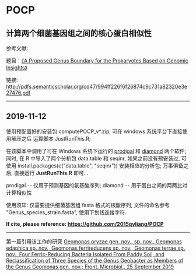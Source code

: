 # POCP
## 计算两个细菌基因组之间的核心蛋白相似性
参考文献:

题目：[《A Proposed Genus Boundary for the Prokaryotes Based on Genomic Insights》](https://jb.asm.org/content/196/12/2210) 

链接: http://pdfs.semanticscholar.org/cd47/994ff226f6f26874c9c731a82320e3e27476.pdf

---

## 2019-11-12

使用预配置好的安装包 computePOCP_v*.zip, 可在 windows 系统平台下直接使用解压之后 运算脚本 JustRunThis.R; 

在该脚本中调用了可在 Windows 系统下运行的 [prodigal](https://github.com/hyattpd/Prodigal/releases) 和 [diamond](https://github.com/bbuchfink/diamond/releases) 两个软件; 同时, 在 R 中导入了两个分析包 data.table 和 seqinr, 如果之前没有预安装过, 可使用 install.packages(c("data.table", "seqinr")) 安装相应的分析包; 万事俱备之后, 直接运行 **JustRunThis.R** 即可...

prodigal -- 仅用于预测基因的氨基酸序列; diamond -- 用于蛋白之间的两两比对计算相似性

使用须知: 仅需要提供细菌基因组 fasta 格式的核酸序列, 文件的命名参考 "Genus_species_strain.fasta", 使用下划线连接字符.

**If cite, please reference: https://github.com/2015qyliang/POCP**

---

第一篇引用该工作的研究 [Geomonas oryzae gen. nov., sp. nov., Geomonas edaphica sp. nov., Geomonas ferrireducens sp. nov., Geomonas terrae sp. nov., Four Ferric-Reducing Bacteria Isolated From Paddy Soil, and Reclassification of Three Species of the Genus Geobacter as Members of the Genus Geomonas gen. nov.; Front. Microbiol., 25 September 2019](https://doi.org/10.3389/fmicb.2019.02201)
